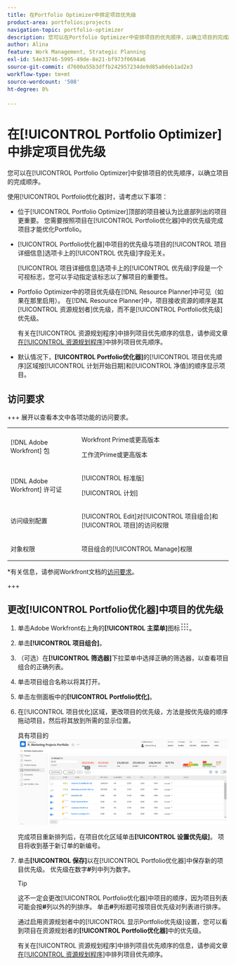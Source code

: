 ```yaml
---
title: 在Portfolio Optimizer中排定项目优先级
product-area: portfolios;projects
navigation-topic: portfolio-optimizer
description: 您可以在Portfolio Optimizer中安排项目的优先顺序，以确立项目的完成顺序。
author: Alina
feature: Work Management, Strategic Planning
exl-id: 54e33746-5995-49de-8e21-bf973f0694a6
source-git-commit: d7600a55b3dffb242957234de9d85a0deb1ad2e3
workflow-type: tm+mt
source-wordcount: '508'
ht-degree: 0%

---
```


# 在[!UICONTROL Portfolio Optimizer]中排定项目优先级

您可以在[!UICONTROL Portfolio Optimizer]中安排项目的优先顺序，以确立项目的完成顺序。

使用[!UICONTROL Portfolio优化器]时，请考虑以下事项：

* 位于[!UICONTROL Portfolio Optimizer]顶部的项目被认为比底部列出的项目更重要。 您需要按照项目在[!UICONTROL Portfolio优化器]中的优先级完成项目才能优化Portfolio。
* [!UICONTROL Portfolio优化器]中项目的优先级与项目的[!UICONTROL 项目详细信息]选项卡上的[!UICONTROL 优先级]字段无关。

  [!UICONTROL 项目详细信息]选项卡上的[!UICONTROL 优先级]字段是一个可视标志，您可以手动指定该标志以了解项目的重要性。

* Portfolio Optimizer中的项目优先级在[!DNL Resource Planner]中可见（如果在那里启用）。 在[!DNL Resource Planner]中，项目接收资源的顺序是其[!UICONTROL 资源规划者]优先级，而不是[!UICONTROL Portfolio优先级]优先级。

  有关在[!UICONTROL 资源规划程序]中排列项目优先顺序的信息，请参阅文章[在[!UICONTROL 资源规划程序]](../../../resource-mgmt/resource-planning/prioritize-projects-resource-planner.md)中排列项目优先顺序。

* 默认情况下，**[!UICONTROL Portfolio优化器]**&#x200B;的[!UICONTROL 项目优先顺序]区域按[!UICONTROL 计划开始日期]和[!UICONTROL 净值]的顺序显示项目。

## 访问要求

+++ 展开以查看本文中各项功能的访问要求。 

<table style="table-layout:auto"> 
 <col> 
 <col> 
 <tbody> 
  <tr> 
   <td role="rowheader">[!DNL Adobe Workfront] 包</td> 
   <td> <p>Workfront Prime或更高版本</p>
      <p>工作流Prime或更高版本</p>
    </td> 
  </tr> 
  <tr> 
   <td role="rowheader">[!DNL Adobe Workfront] 许可证</td> 
   <td> <p>[!UICONTROL 标准版]</p>
   <p>[!UICONTROL 计划]</p> </td> 
  </tr> 
  <tr> 
   <td role="rowheader">访问级别配置</td> 
   <td> <p>[!UICONTROL Edit]对[!UICONTROL 项目组合]和[!UICONTROL 项目]的访问权限</p>  </td>
</tr> 
  <tr> 
   <td role="rowheader">对象权限</td> 
   <td> <p>项目组合的[!UICONTROL Manage]权限</p>  </td> 
  </tr> 
 </tbody> 
</table>

*有关信息，请参阅Workfront文档的[访问要求](/help/quicksilver/administration-and-setup/add-users/access-levels-and-object-permissions/access-level-requirements-in-documentation.md)。

+++

<!--Old:

<table style="table-layout:auto"> 
 <col> 
 <col> 
 <tbody> 
  <tr> 
   <td role="rowheader">[!DNL Adobe Workfront] plan</td> 
   <td> <p>Any </p> </td> 
  </tr> 
  <tr> 
   <td role="rowheader">Adobe Workfront licenses*</td> 
   <td> <p>New: Standard</p>
   <p>Current: Plan</p> </td> 
  </tr> 
  <tr> 
   <td role="rowheader">Access level configurations*</td> 
   <td> <p>[!UICONTROL Edit] access to Projects and Portfolios</p></td> 
  </tr> 
  <tr> 
   <td role="rowheader">Object permissions</td> 
   <td> <p>[!UICONTROL Manage] permissions to the portfolio</p> <p>Contribute or higher permissions to the projects</p> 
   <p>You must have Manage permissions to all the projects in the list to be able to use <b>Set project priority</b>.</p>
    </td> 
  </tr> 
 </tbody> 
</table>-->

## 更改[!UICONTROL Portfolio优化器]中项目的优先级

1. 单击Adobe Workfront右上角的&#x200B;**[!UICONTROL 主菜单]**&#x200B;图标![主菜单图标](assets/main-menu-icon.png)。

1. 单击&#x200B;**[!UICONTROL 项目组合]**。
1. （可选）在&#x200B;**[!UICONTROL 筛选器]**&#x200B;下拉菜单中选择正确的筛选器，以查看项目组合的正确列表。
1. 单击项目组合名称以将其打开。
1. 单击左侧面板中的&#x200B;**[!UICONTROL Portfolio优化]**。
1. 在[!UICONTROL 项目优化]区域，更改项目的优先级，方法是按优先级的顺序拖动项目，然后将其放到所需的显示位置。

   具有项目的![Portfolio优化器](assets/portfolio-optimizer-with-projects-nwe-350x89.png)

   完成项目重新排列后，在项目优化区域单击&#x200B;**[!UICONTROL 设置优先级]**。 项目将收到基于新订单的新编号。

1. 单击&#x200B;**[!UICONTROL 保存]**&#x200B;以在[!UICONTROL Portfolio优化器]中保存新的项目优先级。 优先级在数字&#x200B;**#**&#x200B;列中列为数字。

   >[!TIP]
   >
   >这不一定会更改[!UICONTROL Portfolio优化器]中项目的顺序，因为项目列表可能会按&#x200B;**#**&#x200B;列以外的列排序。 单击&#x200B;**#**&#x200B;列标题可按项目优先级对列表进行排序。

   通过启用资源规划者中的[!UICONTROL 显示Portfolio优先级]设置，您可以看到项目在资源规划者的&#x200B;**[!UICONTROL Portfolio优化器]**&#x200B;中的优先级。

   有关在[!UICONTROL 资源规划程序]中排列项目优先顺序的信息，请参阅文章[在[!UICONTROL 资源规划程序]](../../../resource-mgmt/resource-planning/prioritize-projects-resource-planner.md)中排列项目优先顺序。
